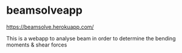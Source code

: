 # beamsolveapp

https://beamsolve.herokuapp.com/

This is a webapp to analyse beam in order to determine the bending moments & shear forces
